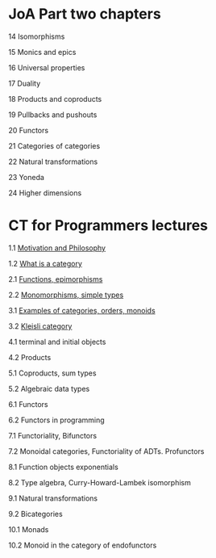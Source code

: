 # JoA Part two chapters

14 Isomorphisms

15 Monics and epics

16 Universal properties

17 Duality

18 Products and coproducts

19 Pullbacks and pushouts

20 Functors

21 Categories of categories

22 Natural transformations

23 Yoneda

24 Higher dimensions

# CT for Programmers lectures

1.1 [Motivation and Philosophy](https://www.youtube.com/watch?v=I8LbkfSSR58)

1.2 [What is a category](https://www.youtube.com/watch?v=p54Hd7AmVFU)

2.1 [Functions, epimorphisms](https://www.youtube.com/watch?v=O2lZkr-aAqk)

2.2 [Monomorphisms, simple types](https://www.youtube.com/watch?v=NcT7CGPICzo)

3.1 [Examples of categories, orders, monoids](https://www.youtube.com/watch?v=aZjhqkD6k6w)

3.2 [Kleisli category](https://www.youtube.com/watch?v=i9CU4CuHADQ)

4.1 terminal and initial objects

4.2 Products

5.1 Coproducts, sum types

5.2 Algebraic data types

6.1 Functors

6.2 Functors in programming

7.1 Functoriality, Bifunctors

7.2 Monoidal categories, Functoriality of ADTs. Profunctors

8.1 Function objects exponentials

8.2 Type algebra, Curry-Howard-Lambek isomorphism

9.1 Natural transformations

9.2 Bicategories

10.1 Monads

10.2 Monoid in the category of endofunctors
